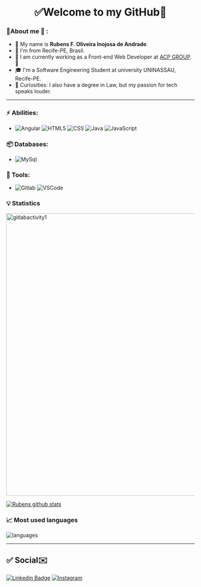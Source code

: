 <h1 align="center"> 
	✅Welcome to my GitHub🚀
</h1>

### 👦About me :seedling: : 
- 👋 My name is **Rubens F. Oliveira Inojosa de Andrade**.
- 📌 I'm from Recife-PE, Brasil.
- 💼 I am currently working as a Front-end Web Developer at [ACP GROUP](https://www.acpgroup.com.br/).💎
- 🎓 I'm a Software Engineering Student at university UNINASSAU, Recife-PE.
- 🔭 Curiosities: I also have a degree in Law, but my passion for tech speaks louder.

<hr>

### ⚡ Abilities:
- ![Angular](https://img.shields.io/badge/Angular-DD0031?style=for-the-badge&logo=angular&logoColor=white) ![HTML5](https://img.shields.io/badge/-HTML5-E34F26?&logo=HTML5&logoColor=FFFFFF) ![CSS](https://img.shields.io/badge/CSS-239120?&style=for-the-badge&logo=css3&logoColor=white) ![Java](https://img.shields.io/badge/Java-ED8B00?style=for-the-badge&logo=java&logoColor=white) ![JavaScript](https://img.shields.io/badge/JavaScript-F7DF1E?style=for-the-badge&logo=javascript&logoColor=black)

### 📦 Databases:
- ![MySql](https://img.shields.io/badge/-MySql-003B57?&logo=MySQL&logoColor=FFFFFF)


### 🧰 Tools:
- ![Gitlab](https://img.shields.io/badge/GitLab-330F63?style=for-the-badge&logo=gitlab&logoColor=white) ![VSCode](https://img.shields.io/badge/-VSCode-007ACC?&logo=Visual%20Studio%20Code&logoColor=FFFFFF)  


### :bulb:  Statistics
<img width="755" alt="gitlabactivity1" src="https://user-images.githubusercontent.com/72421048/236007534-4e142b17-986a-45ed-b2ea-6ef31ec385ef.png">
 
[![Rubens github stats](https://github-readme-stats.vercel.app/api?username=rubensinojosa&theme=cobalt&show_icons=true)](https://github.com/rubensinojosa/github-readme-stats)

### 📈  Most used languages
![languages](https://github-readme-stats.vercel.app/api/top-langs/?username=rubensinojosa&hide=scss&layout=compact&theme=cobalt&title_color=2ED3EA)

<hr>

## ✅ Social✉️

[![Linkedin Badge](https://img.shields.io/badge/-LinkedIn-blue?style=flat-square&logo=Linkedin&logoColor=white&link=https://linkedin.com/in/rubensinojosa)](https://www.linkedin.com/in/rubensinojosa/)
[![Instagram](https://img.shields.io/badge/-Instagram-E4405F?&logo=Instagram&logoColor=FFFFFF)](https://www.instagram.com/rubensinojosa/)
